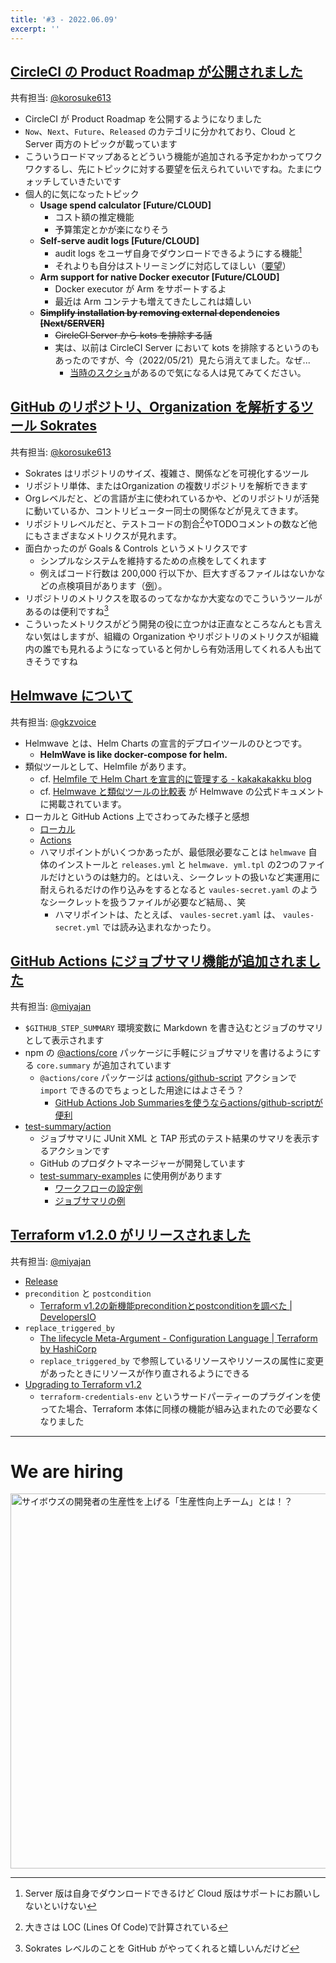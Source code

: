 ```yaml
---
title: '#3 - 2022.06.09'
excerpt: ''
---
```


## [CircleCI の Product Roadmap が公開されました](https://circleci.com/product-roadmap/)

共有担当: [@korosuke613](https://github.com/korosuke613)

- CircleCI が Product Roadmap を公開するようになりました
- `Now`、`Next`、`Future`、`Released` のカテゴリに分かれており、Cloud と Server 両方のトピックが載っています
- こういうロードマップあるとどういう機能が追加される予定かわかってワクワクするし、先にトピックに対する要望を伝えられていいですね。たまにウォッチしていきたいです
- 個人的に気になったトピック
  - **Usage spend calculator [Future/CLOUD]**
    - コスト額の推定機能
    - 予算策定とかが楽になりそう
  - **Self-serve audit logs [Future/CLOUD]**
    - audit logs をユーザ自身でダウンロードできるようにする機能[^circleci_audit]
    - それよりも自分はストリーミングに対応してほしい（[要望](https://twitter.com/Shitimi_613/status/1517443093091414016)）
  - **Arm support for native Docker executor [Future/CLOUD]**
    - Docker executor が Arm をサポートするよ
    - 最近は Arm コンテナも増えてきたしこれは嬉しい
  - **~~Simplify installation by removing external dependencies [Next/SERVER]~~**
    - ~~CircleCI Server から kots を排除する話~~
    - 実は、以前は CircleCI Server において kots を排除するというのもあったのですが、今（2022/05/21）見たら消えてました。なぜ...
      - [当時のスクショ](https://twitter.com/Shitimi_613/status/1517114230507405317)があるので気になる人は見てみてください。

<!-- 他の組織の例だと、[GitHub](https://github.com/orgs/github/projects/4247) や [Docker](https://github.com/docker/roadmap/projects/1) もロードマップを公開しています。 -->

[^circleci_audit]: Server 版は自身でダウンロードできるけど Cloud 版はサポートにお願いしないといけない


## [GitHub のリポジトリ、Organization を解析するツール Sokrates](https://zenn.dev/korosuke613/articles/productivity-weekly-20220511#sokrates---polyglot-source-code-examination-tool)

共有担当: [@korosuke613](https://github.com/korosuke613)

- Sokrates はリポジトリのサイズ、複雑さ、関係などを可視化するツール
- リポジトリ単体、またはOrganization の複数リポジトリを解析できます
- Orgレベルだと、どの言語が主に使われているかや、どのリポジトリが活発に動いているか、コントリビューター同士の関係などが見えてきます。
- リポジトリレベルだと、テストコードの割合[^loc]やTODOコメントの数など他にもさまざまなメトリクスが見れます。
- 面白かったのが Goals & Controls というメトリクスです
  - シンプルなシステムを維持するための点検をしてくれます
  - 例えばコード行数は 200,000 行以下か、巨大すぎるファイルはないかなどの点検項目があります（[例](http://korosuke613-sokrates.s3-website-ap-northeast-1.amazonaws.com/myHomepage/html/Controls.html)）。
- リポジトリのメトリクスを取るのってなかなか大変なのでこういうツールがあるのは便利ですね[^metrics]
- こういったメトリクスがどう開発の役に立つかは正直なところなんとも言えない気はしますが、組織の Organization やリポジトリのメトリクスが組織内の誰でも見れるようになっていると何かしら有効活用してくれる人も出てきそうですね


<!-- 何が解析できるかはExamplesを見るのが早いです。Linux、Amazon、Googleなどの実際のリポジトリ、Organization の解析結果が載っています。 -->


[^loc]: 大きさは LOC (Lines Of Code)で計算されている
[^metrics]: Sokrates レベルのことを GitHub がやってくれると嬉しいんだけど

## [Helmwave について](https://zenn.dev/korosuke613/articles/productivity-weekly-20220511#koneta-%F0%9F%8D%98)

共有担当: [@gkzvoice](https://twitter.com/gkzvoice)

- Helmwave とは、Helm Charts の宣言的デプロイツールのひとつです。
  - **HelmWave is like docker-compose for helm.**
- 類似ツールとして、Helmfile があります。
  - cf. [Helmfile で Helm Chart を宣言的に管理する - kakakakakku blog](https://kakakakakku.hatenablog.com/entry/2021/09/13/124726) 
  - cf. [Helmwave と類似ツールの比較表](https://helmwave.github.io/docs/0.19.x/intro/) が Helmwave の公式ドキュメントに掲載されています。
- ローカルと GitHub Actions 上でさわってみた様子と感想
  - [ローカル](https://gkzz.dev/posts/helmwave-getting-started/#3helmwave-%E3%82%92%E3%83%AD%E3%83%BC%E3%82%AB%E3%83%AB%E3%81%A7%E3%81%95%E3%82%8F%E3%81%A3%E3%81%A6%E3%81%BF%E3%82%8B)
  - [Actions](https://gkzz.dev/posts/helmwave-getting-started/#4helmwave-%E3%82%92-github-actions-%E4%B8%8A%E3%81%A7%E3%81%95%E3%82%8F%E3%81%A3%E3%81%A6%E3%81%BF%E3%82%8B)
  - ハマリポイントがいくつかあったが、最低限必要なことは `helmwave` 自体のインストールと `releases.yml` と `helmwave. yml.tpl` の2つのファイルだけというのは魅力的。とはいえ、シークレットの扱いなど実運用に耐えられるだけの作り込みをするとなると `vaules-secret.yaml` のようなシークレットを扱うファイルが必要など結局、、笑
    -  ハマリポイントは、たとえば、 `vaules-secret.yaml` は、 `vaules-secret.yml` では読み込まれなかったり。


## [GitHub Actions にジョブサマリ機能が追加されました](https://github.blog/2022-05-09-supercharging-github-actions-with-job-summaries/)

共有担当: [@miyajan](https://twitter.com/miyajan)

- `$GITHUB_STEP_SUMMARY` 環境変数に Markdown を書き込むとジョブのサマリとして表示されます
- npm の [@actions/core](https://www.npmjs.com/package/@actions/core) パッケージに手軽にジョブサマリを書けるようにする `core.summary` が追加されています
  - `@actions/core` パッケージは [actions/github-script](https://github.com/actions/github-script) アクションで `import` できるのでちょっとした用途にはよさそう？
    - [GitHub Actions Job Summariesを使うならactions/github-scriptが便利](https://zenn.dev/jrsyo/articles/279fb2c65cd8b2)
- [test-summary/action](https://github.com/test-summary/action)
  - ジョブサマリに JUnit XML と TAP 形式のテスト結果のサマリを表示するアクションです
  - GitHub のプロダクトマネージャーが開発しています
  - [test-summary-examples](https://github.com/test-summary/examples) に使用例があります
    - [ワークフローの設定例](https://github.com/test-summary/examples/blob/41a9d03c0f7d2ce84c1b736cd459b6dad033a835/.github/workflows/examples.yml)
    - [ジョブサマリの例](https://github.com/test-summary/examples/actions/runs/2295909152)


## [Terraform v1.2.0 がリリースされました](https://www.hashicorp.com/blog/terraform-1-2-improves-exception-handling-and-updates-to-the-cli-driven-workflow)

共有担当: [@miyajan](https://twitter.com/miyajan)

- [Release](https://github.com/hashicorp/terraform/releases/tag/v1.2.0)
- `precondition` と `postcondition`
  - [Terraform v1.2の新機能preconditionとpostconditionを調べた | DevelopersIO](https://dev.classmethod.jp/articles/terraform-precondition-postcondition/)
- `replace_triggered_by`
  - [The lifecycle Meta-Argument - Configuration Language | Terraform by HashiCorp](https://www.terraform.io/language/meta-arguments/lifecycle#replace_triggered_by)
  - `replace_triggered_by` で参照しているリソースやリソースの属性に変更があったときにリソースが作り直されるようにできる
- [Upgrading to Terraform v1.2](https://www.terraform.io/language/upgrade-guides/1-2)
  - `terraform-credentials-env` というサードパーティーのプラグインを使ってた場合、Terraform 本体に同様の機能が組み込まれたので必要なくなりました

---


# We are hiring

<a href="https://note.com/cybozu_dev/n/n1c1b44bf72f6">
<img src="https://user-images.githubusercontent.com/471182/156986297-b189ef3d-98d3-4490-af5c-007a4ab47e5e.png" alt="サイボウズの開発者の生産性を上げる「生産性向上チーム」とは！？" width="600">
</a>

